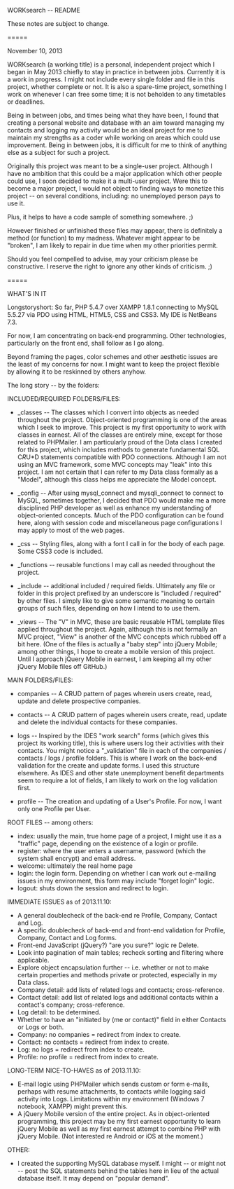 WORKsearch -- README

These notes are subject to change.

=====

November 10, 2013

WORKsearch (a working title) is a personal, independent project which I began in
May 2013 chiefly to stay in practice in between jobs. Currently it is a work in
progress. I might not include every single folder and file in this project,
whether complete or not. It is also a spare-time project, something I work on
whenever I can free some time; it is not beholden to any timetables or
deadlines. 

Being in between jobs, and times being what they have been, I found that
creating a personal website and database with an aim toward managing my contacts
and logging my activity would be an ideal project for me to maintain my
strengths as a coder while working on areas which could use improvement. Being
in between jobs, it is difficult for me to think of anything else as a subject
for such a project.

Originally this project was meant to be a single-user project. Although I have
no ambition that this could be a major application which other people could use,
I soon decided to make it a multi-user project. Were this to become a major
project, I would not object to finding ways to monetize this project -- on
several conditions, including: no unemployed person pays to use it.

Plus, it helps to have a code sample of something somewhere. ;)

However finished or unfinished these files may appear, there is definitely a
method (or function) to my madness. Whatever might appear to be "broken", I am
likely to repair in due time when my other priorities permit.

Should you feel compelled to advise, may your criticism please be constructive.
I reserve the right to ignore any other kinds of criticism. ;)

=====

WHAT'S IN IT

Longstoryshort: So far, PHP 5.4.7 over XAMPP 1.8.1 connecting to MySQL 5.5.27
via PDO using HTML, HTML5, CSS and CSS3. My IDE is NetBeans 7.3.

For now, I am concentrating on back-end programming. Other technologies,
particularly on the front end, shall follow as I go along.

Beyond framing the pages, color schemes and other aesthetic issues are the least
of my concerns for now. I might want to keep the project flexible by allowing it
to be reskinned by others anyhow.

The long story -- by the folders:

INCLUDED/REQUIRED FOLDERS/FILES:

- _classes -- The classes which I convert into objects as needed throughout the
project. Object-oriented programming is one of the areas which I seek to
improve. This project is my first opportunity to work with classes in earnest.
All of the classes are entirely mine, except for those related to PHPMailer.
I am particularly proud of the Data class I created for this project, which
includes methods to generate fundamental SQL C*R*U*D statements compatible with
PDO connections. Although I am not using an MVC framework, some MVC concepts may
"leak" into this project. I am not certain that I can refer to my Data class
formally as a "Model", although this class helps me appreciate the Model
concept.

- _config -- After using mysql_connect and mysqli_connect to connect to MySQL,
sometimes together, I decided that PDO would make me a more disciplined PHP
developer as well as enhance my understanding of object-oriented concepts. Much
of the PDO configuration can be found here, along with session code and
miscellaneous page configurations I may apply to most of the web pages.

- _css -- Styling files, along with a font I call in for the body of each page.
Some CSS3 code is included.

- _functions -- reusable functions I may call as needed throughout the project.

- _include -- additional included / required fields. Ultimately any file or
folder in this project prefixed by an underscore is "included / required" by
other files. I simply like to give some semantic meaning to certain groups of
such files, depending on how I intend to to use them.

- _views -- The "V" in MVC, these are basic reusable HTML template files applied
throughout the project. Again, although this is not formally an MVC project,
"View" is another of the MVC concepts which rubbed off a bit here. (One of the
files is actually a "baby step" into jQuery Mobile; among other things, I hope
to create a mobile version of this project. Until I approach jQuery Mobile in
earnest, I am keeping all my other jQuery Mobile files off GitHub.)

MAIN FOLDERS/FILES:

- companies -- A CRUD pattern of pages wherein users create, read, update and
delete prospective companies.

- contacts -- A CRUD pattern of pages wherein users create, read, update and
delete the individual contacts for these companies.

- logs -- Inspired by the IDES "work search" forms (which gives this project its
working title), this is where users log their activities with their contacts.
You might notice a "_validation" file in each of the companies / contacts / logs
/ profile folders. This is where I work on the back-end validation for the
create and update forms. I used this structure elsewhere. As IDES and other
state unemployment benefit departments seem to require a lot of fields, I am
likely to work on the log validation first.

- profile -- The creation and updating of a User's Profile. For now, I want only
one Profile per User.

ROOT FILES -- among others:

- index: usually the main, true home page of a project, I might use it as a
"traffic" page, depending on the existence of a login or profile.
- register: where the user enters a username, password (which the system shall
encrypt) and email address.
- welcome: ultimately the real home page
- login: the login form. Depending on whether I can work out e-mailing issues
in my environment, this form may include "forget login" logic.
- logout: shuts down the session and redirect to login.

IMMEDIATE ISSUES as of 2013.11.10:

- A general doublecheck of the back-end re Profile, Company, Contact and Log.
- A specific doublecheck of back-end and front-end validation for Profile,
Company, Contact and Log forms.
- Front-end JavaScript (jQuery?) "are you sure?" logic re Delete.
- Look into pagination of main tables; recheck sorting and filtering where
applicable.
- Explore object encapsulation further -- i.e. whether or not to make certain
properties and methods private or protected, especially in my Data class.
- Company detail: add lists of related logs and contacts; cross-reference.
- Contact detail: add list of related logs and additional contacts within
a contact's company; cross-reference.
- Log detail: to be determined.
- Whether to have an "initiated by (me or contact)" field in either Contacts or
Logs or both.
- Company: no companies = redirect from index to create.
- Contact: no contacts = redirect from index to create.
- Log: no logs = redirect from index to create.
- Profile: no profile = redirect from index to create.

LONG-TERM NICE-TO-HAVES as of 2013.11.10:

- E-mail logic using PHPMailer which sends custom or form e-mails, perhaps with
resume attachments, to contacts while logging said activity into Logs.
Limitations within my environment (Windows 7 notebook, XAMPP) might prevent
this.
- A jQuery Mobile version of the entire project. As in object-oriented
programming, this project may be my first earnest opportunity to learn jQuery
Mobile as well as my first earnest attempt to combine PHP with jQuery Mobile.
(Not interested re Android or iOS at the moment.)

OTHER:

- I created the supporting MySQL database myself. I might -- or might not --
post the SQL statements behind the tables here in lieu of the actual database
itself. It may depend on "popular demand".